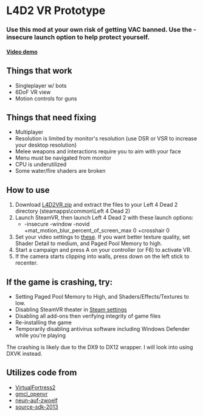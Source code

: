 # L4D2 VR Prototype
### Use this mod at your own risk of getting VAC banned. Use the -insecure launch option to help protect yourself.

#### [Video demo](https://www.youtube.com/watch?v=zU-8-9qe6wQ)

## Things that work
* Singleplayer w/ bots
* 6DoF VR view
* Motion controls for guns

## Things that need fixing
* Multiplayer
* Resolution is limited by monitor's resolution (use DSR or VSR to increase your desktop resolution)
* Melee weapons and interactions require you to aim with your face
* Menu must be navigated from monitor
* CPU is underutilized
* Some water/fire shaders are broken

## How to use
1. Download [L4D2VR.zip](https://github.com/sd805/l4d2vr/releases) and extract the files to your Left 4 Dead 2 directory (steamapps\common\Left 4 Dead 2)
2. Launch SteamVR, then launch Left 4 Dead 2 with these launch options:
    * -insecure -window -novid +mat_motion_blur_percent_of_screen_max 0 +crosshair 0
3. Set your video settings to [these](https://i.imgur.com/j6YK1k9.jpg). If you want better texture quality, set Shader Detail to medium, and Paged Pool Memory to high.
4. Start a campaign and press A on your controller (or F6) to activate VR.
5. If the camera starts clipping into walls, press down on the left stick to recenter.

## If the game is crashing, try:
* Setting Paged Pool Memory to High, and Shaders/Effects/Textures to low.
* Disabling SteamVR theater in [Steam settings](https://external-preview.redd.it/1WdLExouo_YKhTGT6C5GGrOjeWO7qNdIdDRvIRBhw-0.png?auto=webp&s=0d4447a9d954e1ec15b2c010cf50eeabd51f4197)
* Disabling all add-ons then verifying integrity of game files
* Re-installing the game
* Temporarily disabling antivirus software including Windows Defender while you're playing

The crashing is likely due to the DX9 to DX12 wrapper. I will look into using DXVK instead.

## Utilizes code from
* [VirtualFortress2](https://github.com/PinkMilkProductions/VirtualFortress2)
* [gmcl_openvr](https://github.com/Planimeter/gmcl_openvr/)
* [neun-auf-zwoelf](https://github.com/Joshua-Ashton/neun-auf-zwoelf/)
* [source-sdk-2013](https://github.com/ValveSoftware/source-sdk-2013/)
